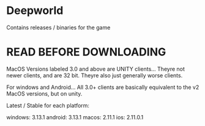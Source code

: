 # Deepworld
Contains releases / binaries for the game

# READ BEFORE DOWNLOADING

MacOS Versions labeled 3.0 and above are UNITY clients... Theyre not newer clients, and are 32 bit. Theyre also just generally worse clients.

For windows and Android... All 3.0+ clients are basically equivalent to the v2 MacOS versions, but on unity.

Latest / Stable for each platform:

windows: 3.13.1
android: 3.13.1
macos: 2.11.1
ios: 2.11.0.1
